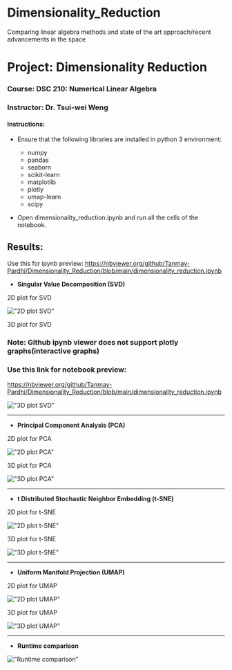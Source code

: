 # Dimensionality_Reduction
 Comparing linear algebra methods and state of the art approach/recent advancements in the space


# Project: Dimensionality Reduction
### Course: DSC 210: Numerical Linear Algebra
### Instructor: Dr. Tsui-wei Weng

#### Instructions:
* Ensure that the following libraries are installed in python 3 environment:
  - numpy
  - pandas
  - seaborn
  - scikit-learn
  - matplotlib
  - plotly
  - umap-learn
  - scipy
  
* Open dimensionality_reduction.ipynb and run all the cells of the notebook.

## Results:

Use this for ipynb preview:
https://nbviewer.org/github/Tanmay-Pardhi/Dimensionality_Reduction/blob/main/dimensionality_reduction.ipynb

* **Singular Value Decomposition (SVD)**

2D plot for SVD

!["2D plot SVD"](https://github.com/Tanmay-Pardhi/Dimensionality_Reduction/blob/main/images/SVD_scratch.jpg?raw=True")

3D plot for SVD
### Note: Github ipynb viewer does not support plotly graphs(interactive graphs)
### Use this link for notebook preview:
https://nbviewer.org/github/Tanmay-Pardhi/Dimensionality_Reduction/blob/main/dimensionality_reduction.ipynb

!["3D plot SVD"](https://github.com/Tanmay-Pardhi/Dimensionality_Reduction/blob/main/images/SVD_3d.jpg?raw=True")

----

* **Principal Component Analysis (PCA)**

2D plot for PCA

!["2D plot PCA"](https://github.com/Tanmay-Pardhi/Dimensionality_Reduction/blob/main/images/PCA_scratch.jpg?raw=True")

3D plot for PCA

!["3D plot PCA"](https://github.com/Tanmay-Pardhi/Dimensionality_Reduction/blob/main/images/PCA_3d.jpg?raw=True")


----

* **t Distributed Stochastic Neighbor Embedding (t-SNE)**

2D plot for t-SNE

!["2D plot t-SNE"](https://github.com/Tanmay-Pardhi/Dimensionality_Reduction/blob/main/images/tsne_plot.jpg?raw=True")

3D plot for t-SNE

!["3D plot t-SNE"](https://github.com/Tanmay-Pardhi/Dimensionality_Reduction/blob/main/images/T-SNE_3d.jpg?raw=True")


----

* **Uniform Manifold Projection (UMAP)**

2D plot for UMAP

!["2D plot UMAP"](https://github.com/Tanmay-Pardhi/Dimensionality_Reduction/blob/main/images/umap_plot.jpg?raw=True")

3D plot for UMAP

!["3D plot UMAP"](https://github.com/Tanmay-Pardhi/Dimensionality_Reduction/blob/main/images/UMAP_3d.jpg?raw=True")

----

* **Runtime comparison**

!["Runtime comparison"](https://github.com/Tanmay-Pardhi/Dimensionality_Reduction/blob/main/images/Runtime_comparison.jpg?raw=True")


